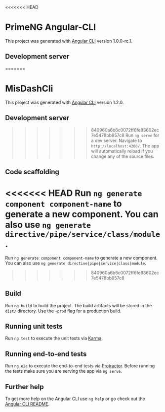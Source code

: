 <<<<<<< HEAD
# PrimeNG Angular-CLI

This project was generated with [Angular CLI](https://github.com/angular/angular-cli) version 1.0.0-rc.1.

## Development server
=======
# MisDashCli

This project was generated with [Angular CLI](https://github.com/angular/angular-cli) version 1.2.0.

## Development server

>>>>>>> 840960a6b6c0072ff6fe83602ec7e5478bb957c8
Run `ng serve` for a dev server. Navigate to `http://localhost:4200/`. The app will automatically reload if you change any of the source files.

## Code scaffolding

<<<<<<< HEAD
Run `ng generate component component-name` to generate a new component. You can also use `ng generate directive/pipe/service/class/module`.
=======
Run `ng generate component component-name` to generate a new component. You can also use `ng generate directive|pipe|service|class|module`.
>>>>>>> 840960a6b6c0072ff6fe83602ec7e5478bb957c8

## Build

Run `ng build` to build the project. The build artifacts will be stored in the `dist/` directory. Use the `-prod` flag for a production build.

## Running unit tests

Run `ng test` to execute the unit tests via [Karma](https://karma-runner.github.io).

## Running end-to-end tests

Run `ng e2e` to execute the end-to-end tests via [Protractor](http://www.protractortest.org/).
Before running the tests make sure you are serving the app via `ng serve`.

## Further help

To get more help on the Angular CLI use `ng help` or go check out the [Angular CLI README](https://github.com/angular/angular-cli/blob/master/README.md).
